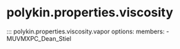 # polykin.properties.viscosity

::: polykin.properties.viscosity.vapor
    options:
        members:
            - MUVMXPC_Dean_Stiel
